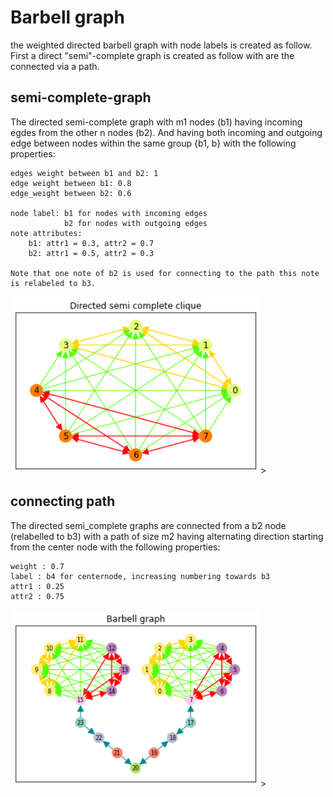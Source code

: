 
# Barbell graph

the weighted directed barbell graph with node labels is created as follow. First a direct "semi"-complete graph is created as follow with are the connected via a path.

## semi-complete-graph
The directed semi-complete graph with m1 nodes (b1) having incoming 
    egdes from the other n nodes (b2). And having both incoming and outgoing
    edge between nodes within the same group {b1, b} with the following
    properties:

    edges weight between b1 and b2: 1
    edge weight between b1: 0.8
    edge_weight between b2: 0.6

    node label: b1 for nodes with incoming edges
                b2 for nodes with outgoing edges
    note attributes:
        b1: attr1 = 0.3, attr2 = 0.7
        b2: attr1 = 0.5, attr2 = 0.3

    Note that one note of b2 is used for connecting to the path this note is relabeled to b3.

<img src="https://github.com/tonyPo/graphcase_experiments/blob/main/barbellgraphs/images/clique.png?raw=true" alt="Graph bell" width="400"/>>

## connecting path

The directed semi_complete graphs are connected from a b2 node (relabelled to b3) 
with a path of size m2 having alternating direction starting from the center node with the following properties:

    weight : 0.7
    label : b4 for centernode, increasing numbering towards b3
    attr1 : 0.25
    attr2 : 0.75

<img src="https://github.com/tonyPo/graphcase_experiments/blob/main/barbellgraphs/images/barbell.png?raw=true" alt="Barbell" width="400"/>>





